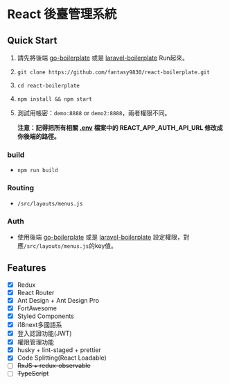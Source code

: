 # React 後臺管理系統

## Quick Start

1. 請先將後端 [go-boilerplate](https://github.com/fantasy9830/go-boilerplate) 或是 [laravel-boilerplate](https://github.com/fantasy9830/laravel-boilerplate) Run起來。

1. `git clone https://github.com/fantasy9830/react-boilerplate.git`

1. `cd react-boilerplate`

1. `npm install && npm start`

1. 測試用帳密：`demo:8888` or `demo2:8888`，兩者權限不同。

    **注意：記得把所有相關 [.env](https://bit.ly/2RVBLmN) 檔案中的 REACT_APP_AUTH_API_URL 修改成你後端的路徑。**

### build

* `npm run build`

### Routing

* `/src/layouts/menus.js`

### Auth

* 使用後端 [go-boilerplate](https://github.com/fantasy9830/go-boilerplate) 或是 [laravel-boilerplate](https://github.com/fantasy9830/laravel-boilerplate) 設定權限，對應`/src/layouts/menus.js`的key值。

## Features

* [x] Redux
* [x] React Router
* [x] Ant Design + Ant Design Pro
* [x] FortAwesome
* [x] Styled Components
* [x] i18next多國語系
* [x] 登入認證功能(JWT)
* [x] 權限管理功能
* [x] husky + lint-staged + prettier
* [x] Code Splitting(React Loadable)
* [ ] ~~RxJS + redux-observable~~
* [ ] ~~TypeScript~~

